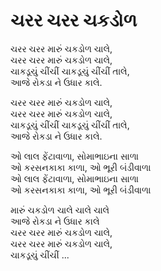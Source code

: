 # ચરર ચરર ચકડોળ

ચરર ચરર મારું ચકડોળ ચાલે,  
ચરર ચરર મારું ચકડોળ ચાલે,  
ચાકડૂચું ચીંચીં ચાકડૂચું ચીંચીં તાલે,  
આજે રોકડા ને ઉધાર કાલે.  

ચરર ચરર મારું ચકડોળ ચાલે,  
ચરર ચરર મારું ચકડોળ ચાલે,  
ચાકડૂચું ચીંચીં ચાકડૂચું ચીંચીં તાલે,  
આજે રોકડા ને ઉધાર કાલે.  

ઓ લાલ ફેંટાવાળા, સોમાભાઇના સાળા  
ઓ કરસનકાકા કાળા, ઓ ભૂરી બંડીવાળા  
ઓ લાલ ફેંટાવાળા, સોમાભાઇના સાળા  
ઓ કરસનકાકા કાળા, ઓ ભૂરી બંડીવાળા  

મારું ચકડોળ ચાલે ચાલે ચાલે  
આજે રોકડા ને ઉધાર કાલે  
ચરર ચરર મારું ચકડોળ ચાલે,  
ચરર ચરર મારું ચકડોળ ચાલે,  
ચાકડૂચું ચીંચીં ...  
